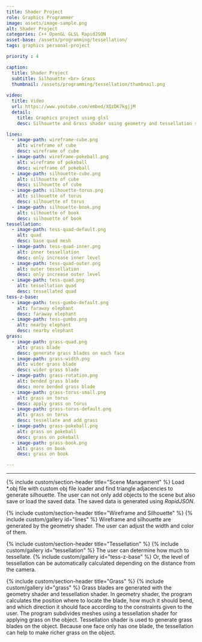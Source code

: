 ```yaml
---
title: Shader Project
role: Graphics Programmer
image: assets/image-sample.png
alt: Shader Project
categories: C++ OpenGL GLSL RapidJSON
asset-base: /assets/programming/tessellation/
tags: graphics personal-project

priority : 4

caption:
  title: Shader Project 
  subtitle: Silhouette <br> Grass
  thumbnail: /assets/programming/tessellation/thumbnail.png
  
video:
  title: Video
  url: https://www.youtube.com/embed/XQzDK7kgjjM
  detail:
    title: Graphics project using glsl
    desc: Silhouette and Grass shader using geometry and tessellation shader.

lines:
  - image-path: wireframe-cube.png
    alt: wireframe of cube
    desc: wireframe of cube
  - image-path: wireframe-pokeball.png
    alt: wireframe of pokeball
    desc: wireframe of pokeball
  - image-path: silhouette-cube.png
    alt: silhouette of cube
    desc: silhouette of cube
  - image-path: silhouette-torus.png
    alt: silhouette of torus
    desc: silhouette of torus
  - image-path: silhouette-book.png
    alt: silhouette of book
    desc: silhouette of book
tessellation:
  - image-path: tess-quad-default.png
    alt: quad
    desc: base quad mesh
  - image-path: tess-quad-inner.png
    alt: inner tessellation
    desc: only increase inner level 
  - image-path: tess-quad-outer.png
    alt: outer tessellation
    desc: only increase outer level
  - image-path: tess-quad.png
    alt: tessellation quad
    desc: tessellated quad
tess-z-base:
  - image-path: tess-gumbo-default.png
    alt: faraway elephant
    desc: faraway elephant
  - image-path: tess-gumbo.png
    alt: nearby elephant
    desc: nearby elephant
grass:
  - image-path: grass-quad.png
    alt: grass blade
    desc: generate grass blades on each face
  - image-path: grass-width.png
    alt: wider grass blade
    desc: wider grass blade
  - image-path: grass-rotation.png
    alt: bended grass blade
    desc: more bended grass blade
  - image-path: grass-torus-small.png
    alt: grass on torus
    desc: apply grass on torus
  - image-path: grass-torus-default.png
    alt: grass on torus
    desc: tessellate and add grass
  - image-path: grass-pokeball.png
    alt: grass on pokeball
    desc: grass on pokeball
  - image-path: grass-book.png
    alt: grass on book
    desc: grass on book

---
```

<hr/>
{% include custom/section-header title="Scene Management" %}
Load *.obj file with custom obj file loader and find triangle adjacencies to generate silhouette. The user can not only add objects to the scene but also save or load the saved data. The saved data is generated using <i>RapidJSON</i>. 

{% include custom/section-header title="Wireframe and Silhouette" %}
{% include custom/gallery id="lines" %}
Wireframe and silhouette are generated by the geometry shader. The user can adjust the width and color of them.

{% include custom/section-header title="Tessellation" %}
{% include custom/gallery id="tessellation" %}
The user can determine how much to tessellate.
{% include custom/gallery id="tess-z-base" %}
Or, the level of tessellation can be automatically calculated depending on the distance from the camera. 

{% include custom/section-header title="Grass" %}
{% include custom/gallery id="grass" %}
Grass blades are generated with the geometry shader and tessellation shader. In geometry shader, the program calculates the position where to locate the blade, how much it should bend, and which direction it should face according to the constraints given to the user. 
The program subdivides meshes using a tessellation shader for applying grass on the object. Tessellation shader is used to generate grass blades on the object. Because one face only has one blade, the tessellation can help to make richer grass on the object.